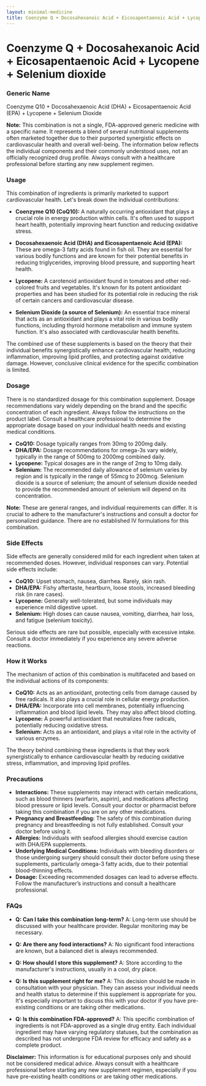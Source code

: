 ```yaml
---
layout: minimal-medicine
title: Coenzyme Q + Docosahexanoic Acid + Eicosapentaenoic Acid + Lycopene + Selenium dioxide
---
```


# Coenzyme Q + Docosahexanoic Acid + Eicosapentaenoic Acid + Lycopene + Selenium dioxide
### Generic Name

Coenzyme Q10 + Docosahexaenoic Acid (DHA) + Eicosapentaenoic Acid (EPA) + Lycopene + Selenium Dioxide


**Note:**  This combination is not a single, FDA-approved generic medicine with a specific name.  It represents a blend of several nutritional supplements often marketed together due to their purported synergistic effects on cardiovascular health and overall well-being.  The information below reflects the individual components and their commonly understood uses, not an officially recognized drug profile.  Always consult with a healthcare professional before starting any new supplement regimen.


### Usage

This combination of ingredients is primarily marketed to support cardiovascular health.  Let's break down the individual contributions:

* **Coenzyme Q10 (CoQ10):**  A naturally occurring antioxidant that plays a crucial role in energy production within cells. It's often used to support heart health, potentially improving heart function and reducing oxidative stress.

* **Docosahexaenoic Acid (DHA) and Eicosapentaenoic Acid (EPA):**  These are omega-3 fatty acids found in fish oil.  They are essential for various bodily functions and are known for their potential benefits in reducing triglycerides, improving blood pressure, and supporting heart health.

* **Lycopene:** A carotenoid antioxidant found in tomatoes and other red-colored fruits and vegetables. It's known for its potent antioxidant properties and has been studied for its potential role in reducing the risk of certain cancers and cardiovascular disease.

* **Selenium Dioxide (a source of Selenium):**  An essential trace mineral that acts as an antioxidant and plays a vital role in various bodily functions, including thyroid hormone metabolism and immune system function.  It's also associated with cardiovascular health benefits.


The combined use of these supplements is based on the theory that their individual benefits synergistically enhance cardiovascular health, reducing inflammation, improving lipid profiles, and protecting against oxidative damage.  However, conclusive clinical evidence for the specific combination is limited.


### Dosage

There is no standardized dosage for this combination supplement.  Dosage recommendations vary widely depending on the brand and the specific concentration of each ingredient. Always follow the instructions on the product label.  Consult a healthcare professional to determine the appropriate dosage based on your individual health needs and existing medical conditions.


* **CoQ10:**  Dosage typically ranges from 30mg to 200mg daily.
* **DHA/EPA:**  Dosage recommendations for omega-3s vary widely, typically in the range of 500mg to 2000mg combined daily.
* **Lycopene:**  Typical dosages are in the range of 2mg to 10mg daily.
* **Selenium:**  The recommended daily allowance of selenium varies by region and is typically in the range of 55mcg to 200mcg.  Selenium dioxide is a source of selenium; the amount of selenium dioxide needed to provide the recommended amount of selenium will depend on its concentration.

**Note:** These are general ranges, and individual requirements can differ.  It is crucial to adhere to the manufacturer's instructions and consult a doctor for personalized guidance.  There are no established IV formulations for this combination.


### Side Effects

Side effects are generally considered mild for each ingredient when taken at recommended doses. However, individual responses can vary. Potential side effects include:


* **CoQ10:**  Upset stomach, nausea, diarrhea.  Rarely, skin rash.
* **DHA/EPA:** Fishy aftertaste, heartburn, loose stools, increased bleeding risk (in rare cases).
* **Lycopene:**  Generally well-tolerated, but some individuals may experience mild digestive upset.
* **Selenium:**  High doses can cause nausea, vomiting, diarrhea, hair loss, and fatigue (selenium toxicity).


Serious side effects are rare but possible, especially with excessive intake. Consult a doctor immediately if you experience any severe adverse reactions.


### How it Works

The mechanism of action of this combination is multifaceted and based on the individual actions of its components:

* **CoQ10:** Acts as an antioxidant, protecting cells from damage caused by free radicals.  It also plays a crucial role in cellular energy production.
* **DHA/EPA:**  Incorporate into cell membranes, potentially influencing inflammation and blood lipid levels.  They may also affect blood clotting.
* **Lycopene:**  A powerful antioxidant that neutralizes free radicals, potentially reducing oxidative stress.
* **Selenium:** Acts as an antioxidant, and plays a vital role in the activity of various enzymes.


The theory behind combining these ingredients is that they work synergistically to enhance cardiovascular health by reducing oxidative stress, inflammation, and improving lipid profiles.


### Precautions

* **Interactions:**  These supplements may interact with certain medications, such as blood thinners (warfarin, aspirin), and medications affecting blood pressure or lipid levels.  Consult your doctor or pharmacist before taking this combination if you are on any other medications.
* **Pregnancy and Breastfeeding:**  The safety of this combination during pregnancy and breastfeeding is not fully established. Consult your doctor before using it.
* **Allergies:**  Individuals with seafood allergies should exercise caution with DHA/EPA supplements.
* **Underlying Medical Conditions:**  Individuals with bleeding disorders or those undergoing surgery should consult their doctor before using these supplements, particularly omega-3 fatty acids, due to their potential blood-thinning effects.
* **Dosage:**  Exceeding recommended dosages can lead to adverse effects. Follow the manufacturer’s instructions and consult a healthcare professional.


### FAQs


* **Q: Can I take this combination long-term?**  A:  Long-term use should be discussed with your healthcare provider.  Regular monitoring may be necessary.

* **Q: Are there any food interactions?** A:  No significant food interactions are known, but a balanced diet is always recommended.

* **Q: How should I store this supplement?** A: Store according to the manufacturer's instructions, usually in a cool, dry place.

* **Q: Is this supplement right for me?** A:  This decision should be made in consultation with your physician.  They can assess your individual needs and health status to determine if this supplement is appropriate for you.  It's especially important to discuss this with your doctor if you have pre-existing conditions or are taking other medications.

* **Q: Is this combination FDA-approved?** A: This specific combination of ingredients is not FDA-approved as a single drug entity. Each individual ingredient may have varying regulatory statuses, but the combination as described has not undergone FDA review for efficacy and safety as a complete product.

**Disclaimer:**  This information is for educational purposes only and should not be considered medical advice. Always consult with a healthcare professional before starting any new supplement regimen, especially if you have pre-existing health conditions or are taking other medications.
